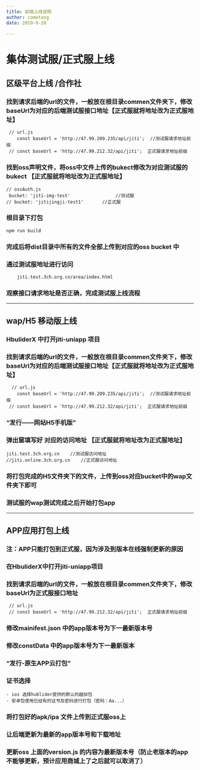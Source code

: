 ```yaml
---
title: 前端上线说明
author: cometang    
date: 2019-9-28

---
```


# 集体测试服/正式服上线

## 区级平台上线 /合作社

### 找到请求后端的url的文件，一般放在根目录commen文件夹下，修改baseUrl为对应的后端测试服接口地址【正式服就将地址改为正式服地址】
     // url.js
        const baseUrl = 'http://47.99.209.235/api/jiti';  //测试服请求地址前缀
     // const baseUrl = 'http://47.99.212.32/api/jiti';  正式服请求地址前缀

### 找到oss声明文件，将oss中文件上传的bukect修改为对应测试服的bukect 【正式服就将地址改为正式服地址】
    
    // ossAuth.js
     bucket: 'jiti-img-test'                 //测试服
    // bucket: 'jitijingji-test1'       //正式服
### 根目录下打包
    
    npm run build               
    
### 完成后将dist目录中所有的文件全部上传到对应的oss bucket 中
  
### 通过测试服地址进行访问

        jiti.test.3ch.org.cn/area/index.html

### 观察接口请求地址是否正确，完成测试服上线流程

<hr>

## wap/H5 移动版上线

### HbuliderX 中打开jiti-uniapp 项目 

### 找到请求后端的url的文件，一般放在根目录commen文件夹下，修改baseUrl为对应的后端测试服接口地址【正式服就将地址改为正式服地址】
      // url.js
        const baseUrl = 'http://47.99.209.235/api/jiti';  //测试服请求地址前缀
     // const baseUrl = 'http://47.99.212.32/api/jiti';  正式服请求地址前缀

### “发行——网站H5手机版”
### 弹出窗填写好 对应的访问地址   【正式服就将地址改为正式服地址】
    jiti.test.3ch.org.cn    //测试服访问地址
    //jiti.online.3ch.org.cn    //正式服访问地址
### 将打包完成的H5文件夹下的文件，上传到oss对应bucket中的wap文件夹下即可

### 测试服的wap测试完成之后开始打包app

<hr>

## APP应用打包上线
### 注：APP只能打包到正式服，因为涉及到版本在线强制更新的原因
### 在HbuliderX中打开jiti-uniapp项目
### 找到请求后端的url的文件，一般放在根目录commen文件夹下，修改baseUrl为正式服接口地址
     // url.js
     // const baseUrl = 'http://47.99.212.32/api/jiti';  正式服请求地址前缀
### 修改mainifest.json 中的app版本号为下一最新版本号
### 修改constData 中的app版本号为下一最新版本
### “发行-原生APP云打包”
### 证书选择
    - ios 选择hublider提供的默认的越狱包
    - 安卓包使用已经有的证书及密码进行打包（密码：Aa...）

###  将打包好的apk/ipa 文件上传到正式服oss上

### 让后端更新为最新的app版本号和下载地址

### 更新oss 上面的version.js 的内容为最新版本号（防止老版本的app 不能够更新，预计应用商城上了之后就可以取消了）
